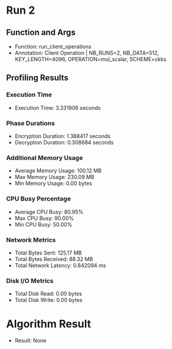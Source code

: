 # Run 2
## Function and Args
- Function: run_client_operations
- Annotation: Client Operation | NB_RUNS=2, NB_DATA=512, KEY_LENGTH=4096, OPERATION=mul_scalar, SCHEME=ckks
## Profiling Results
### Execution Time
- Execution Time: 3.331906 seconds
### Phase Durations
- Encryption Duration: 1.388417 seconds
- Decryption Duration: 0.308684 seconds
### Additional Memory Usage
- Average Memory Usage: 100.12 MB
- Max Memory Usage: 230.09 MB
- Min Memory Usage: 0.00 bytes
### CPU Busy Percentage
- Average CPU Busy: 80.95%
- Max CPU Busy: 90.00%
- Min CPU Busy: 50.00%
### Network Metrics
- Total Bytes Sent: 125.17 MB
- Total Bytes Received: 88.32 MB
- Total Network Latency: 0.842094 ms
### Disk I/O Metrics
- Total Disk Read: 0.00 bytes
- Total Disk Write: 0.00 bytes
# Algorithm Result
- Result: None
